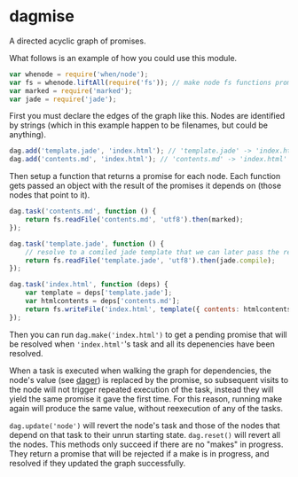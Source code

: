 # dagmise

A directed acyclic graph of promises.

What follows is an example of how you could use this module.

```javascript
var whenode = require('when/node');
var fs = whenode.liftAll(require('fs')); // make node fs functions promise like
var marked = require('marked');
var jade = require('jade');
```

First you must declare the edges of the graph like this. Nodes are identified by strings (which in this example happen to be filenames, but could be anything).

```javascript
dag.add('template.jade', 'index.html'); // 'template.jade' -> 'index.html'
dag.add('contents.md', 'index.html'); // 'contents.md' -> 'index.html'
```

Then setup a function that returns a promise for each node. Each function gets passed an object with the result of the promises it depends on (those nodes that point to it).

```javascript
dag.task('contents.md', function () {
    return fs.readFile('contents.md', 'utf8').then(marked);
});

dag.task('template.jade', function () {
    // resolve to a comiled jade template that we can later pass the rendered markdown as locals to.
    return fs.readFile('template.jade', 'utf8').then(jade.compile);
});

dag.task('index.html', function (deps) {
    var template = deps['template.jade'];
    var htmlcontents = deps['contents.md'];
    return fs.writeFile('index.html', template({ contents: htmlcontents }));
});
```


Then you can run `dag.make('index.html')` to get a pending promise that will be resolved when `'index.html'`'s task and all its depenencies have been resolved.

When a task is executed when walking the graph for dependencies, the node's value (see [dager](https://github.com/spelufo/dager)) is replaced by the promise, so subsequent visits to the node will not trigger repeated execution of the task, instead they will yield the same promise it gave the first time. For this reason, running make again will produce the same value, without reexecution of any of the tasks.

`dag.update('node')` will revert the node's task and those of the nodes that depend on that task to their unrun starting state. `dag.reset()` will revert all the nodes. This methods only succeed if there are no "makes" in progress. They return a promise that will be rejected if a make is in progress, and resolved if they updated the graph successfully.